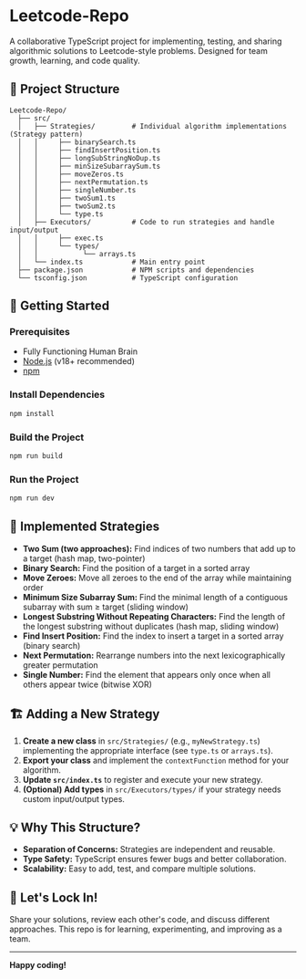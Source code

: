 # Leetcode-Repo

A collaborative TypeScript project for implementing, testing, and sharing algorithmic solutions to Leetcode-style problems. Designed for team growth, learning, and code quality.

## 📁 Project Structure

```
Leetcode-Repo/
  ├── src/
  │   ├── Strategies/         # Individual algorithm implementations (Strategy pattern)
  │   │     ├── binarySearch.ts
  │   │     ├── findInsertPosition.ts
  │   │     ├── longSubStringNoDup.ts
  │   │     ├── minSizeSubarraySum.ts
  │   │     ├── moveZeros.ts
  │   │     ├── nextPermutation.ts
  │   │     ├── singleNumber.ts
  │   │     ├── twoSum1.ts
  │   │     ├── twoSum2.ts
  │   │     └── type.ts
  │   ├── Executors/          # Code to run strategies and handle input/output
  │   │     ├── exec.ts
  │   │     └── types/
  │   │           └── arrays.ts
  │   └── index.ts            # Main entry point
  ├── package.json            # NPM scripts and dependencies
  └── tsconfig.json           # TypeScript configuration
```

## 🚀 Getting Started

### Prerequisites
- Fully Functioning Human Brain
- [Node.js](https://nodejs.org/) (v18+ recommended)
- [npm](https://www.npmjs.com/)

### Install Dependencies
```bash
npm install
```

### Build the Project
```bash
npm run build
```

### Run the Project
```bash
npm run dev
```

## 🧩 Implemented Strategies
- **Two Sum (two approaches):** Find indices of two numbers that add up to a target (hash map, two-pointer)
- **Binary Search:** Find the position of a target in a sorted array
- **Move Zeroes:** Move all zeroes to the end of the array while maintaining order
- **Minimum Size Subarray Sum:** Find the minimal length of a contiguous subarray with sum ≥ target (sliding window)
- **Longest Substring Without Repeating Characters:** Find the length of the longest substring without duplicates (hash map, sliding window)
- **Find Insert Position:** Find the index to insert a target in a sorted array (binary search)
- **Next Permutation:** Rearrange numbers into the next lexicographically greater permutation
- **Single Number:** Find the element that appears only once when all others appear twice (bitwise XOR)

## 🏗️ Adding a New Strategy
1. **Create a new class** in `src/Strategies/` (e.g., `myNewStrategy.ts`) implementing the appropriate interface (see `type.ts` or `arrays.ts`).
2. **Export your class** and implement the `contextFunction` method for your algorithm.
3. **Update `src/index.ts`** to register and execute your new strategy.
4. **(Optional) Add types** in `src/Executors/types/` if your strategy needs custom input/output types.

## 💡 Why This Structure?
- **Separation of Concerns:** Strategies are independent and reusable.
- **Type Safety:** TypeScript ensures fewer bugs and better collaboration.
- **Scalability:** Easy to add, test, and compare multiple solutions.

## 🤝 Let's Lock In!
Share your solutions, review each other's code, and discuss different approaches. This repo is for learning, experimenting, and improving as a team.

---

**Happy coding!** 